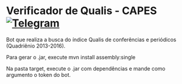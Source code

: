 # Verificador de Qualis - CAPES [![Telegram](https://img.shields.io/badge/Telegram-@verificadorQualisCAPESBot-blue.svg)](http://t.me/verificadorQualisCAPESBot)

Bot que realiza a busca do índice Qualis de conferências e periódicos (Quadriênio 2013-2016).

Para gerar o .jar, execute mvn install assembly:single

Na pasta target, execute o .jar com dependências e mande como argumento o token do bot.
